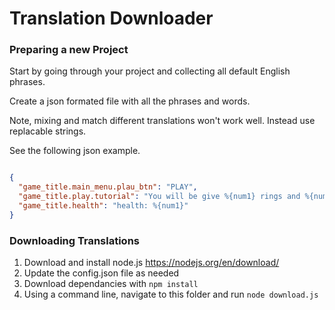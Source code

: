 # Translation Downloader

### Preparing a new Project

Start by going through your project and collecting all default English phrases.

Create a json formated file with all the phrases and words.

Note, mixing and match different translations won't work well. Instead use replacable strings.

See the following json example.

``` json

{
  "game_title.main_menu.plau_btn": "PLAY",
  "game_title.play.tutorial": "You will be give %{num1} rings and %{num2} stones.",
  "game_title.health": "health: %{num1}"
}

```


### Downloading Translations

1. Download and install node.js https://nodejs.org/en/download/
2. Update the config.json file as needed
3. Download dependancies with `npm install`
4. Using a command line, navigate to this folder and run  `node download.js`
